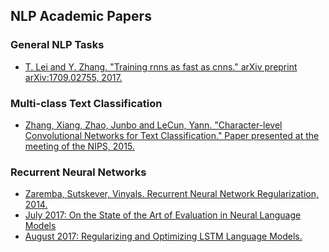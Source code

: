 ## NLP Academic Papers


### General NLP Tasks
* [T. Lei and Y. Zhang. "Training rnns as fast as cnns." arXiv
preprint arXiv:1709.02755, 2017.](https://arxiv.org/pdf/1709.02755.pdf)

### Multi-class Text Classification
* [Zhang, Xiang, Zhao, Junbo and LeCun, Yann. "Character-level Convolutional Networks for Text Classification." Paper presented at the meeting of the NIPS, 2015.](https://arxiv.org/pdf/1509.01626.pdf)

### Recurrent Neural Networks
* [Zaremba, Sutskever, Vinyals. Recurrent Neural Network Regularization, 2014.](https://arxiv.org/abs/1409.2329)
* [July 2017: On the State of the Art of Evaluation in Neural Language Models](https://arxiv.org/abs/1707.05589)
* [August 2017: Regularizing and Optimizing LSTM Language Models.](https://arxiv.org/abs/1708.02182)
